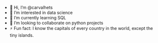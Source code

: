 - 👋 Hi, I’m @carvalhets
- 👀 I’m interested in data science
- 🌱 I’m currently learning SQL
- 💞️ I’m looking to collaborate on python projects
- ⚡ Fun fact: I know the capitals of every country in the world, except the tiny islands.
